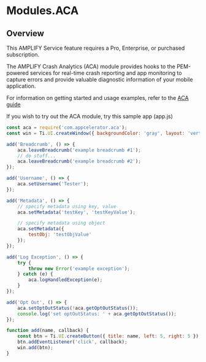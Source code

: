 # Modules.ACA

<TypeHeader/>

## Overview

<p class="note">This AMPLIFY Service feature requires a Pro, Enterprise, or purchased subscription.</p>

The AMPLIFY Crash Analytics (ACA) module provides hooks to the PEM-powered services for
real-time crash reporting and app monitoring to capture errors and provide valuable diagnostic
information of your mobile application.

For information on getting started and usage examples, refer to the
[ACA guide](https://docs.appcelerator.com/platform/latest/#!/guide/AMPLIFY_Crash_Analytics)

If you wish to try out the ACA module, try this sample app (app.js)

``` javascript
const aca = require('com.appcelerator.aca');
const win = Ti.UI.createWindow({ backgroundColor: 'gray', layout: 'vertical' });

add('Breadcrumb', () => {
    aca.leaveBreadcrumb('example breadcrumb #1');
    // do stuff...
    aca.leaveBreadcrumb('example breadcrumb #2');
});

add('Username', () => {
    aca.setUsername('Tester');
});

add('Metadata', () => {
    // specify metadata using key, value
    aca.setMetadata('testKey', 'testKeyValue');

    // specify metadata using object
    aca.setMetadata({
        testObj: 'testObjValue'
    });
});

add('Log Exception', () => {
    try {
        throw new Error('example exception');
    } catch (e) {
        aca.logHandledException(e);
    }
});

add('Opt Out', () => {
    aca.setOptOutStatus(!aca.getOptOutStatus());
    console.log('set optOutStatus: ' + aca.getOptOutStatus());
});

function add(name, callback) {
    const btn = Ti.UI.createButton({ title: name, left: 5, right: 5 });
    btn.addEventListener('click', callback);
    win.add(btn);
}
```

<ApiDocs/>
